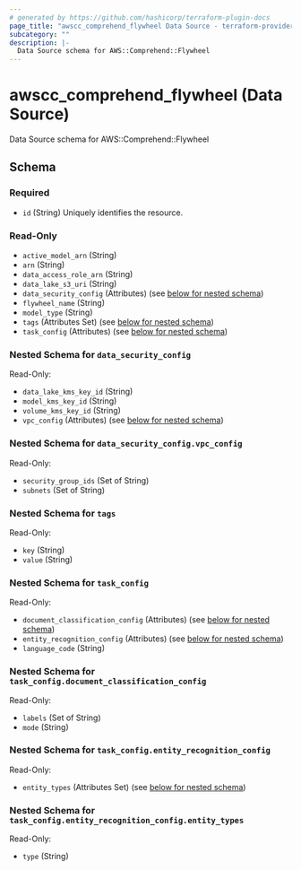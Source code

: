 ```yaml
---
# generated by https://github.com/hashicorp/terraform-plugin-docs
page_title: "awscc_comprehend_flywheel Data Source - terraform-provider-awscc"
subcategory: ""
description: |-
  Data Source schema for AWS::Comprehend::Flywheel
---
```


# awscc_comprehend_flywheel (Data Source)

Data Source schema for AWS::Comprehend::Flywheel



<!-- schema generated by tfplugindocs -->
## Schema

### Required

- `id` (String) Uniquely identifies the resource.

### Read-Only

- `active_model_arn` (String)
- `arn` (String)
- `data_access_role_arn` (String)
- `data_lake_s3_uri` (String)
- `data_security_config` (Attributes) (see [below for nested schema](#nestedatt--data_security_config))
- `flywheel_name` (String)
- `model_type` (String)
- `tags` (Attributes Set) (see [below for nested schema](#nestedatt--tags))
- `task_config` (Attributes) (see [below for nested schema](#nestedatt--task_config))

<a id="nestedatt--data_security_config"></a>
### Nested Schema for `data_security_config`

Read-Only:

- `data_lake_kms_key_id` (String)
- `model_kms_key_id` (String)
- `volume_kms_key_id` (String)
- `vpc_config` (Attributes) (see [below for nested schema](#nestedatt--data_security_config--vpc_config))

<a id="nestedatt--data_security_config--vpc_config"></a>
### Nested Schema for `data_security_config.vpc_config`

Read-Only:

- `security_group_ids` (Set of String)
- `subnets` (Set of String)



<a id="nestedatt--tags"></a>
### Nested Schema for `tags`

Read-Only:

- `key` (String)
- `value` (String)


<a id="nestedatt--task_config"></a>
### Nested Schema for `task_config`

Read-Only:

- `document_classification_config` (Attributes) (see [below for nested schema](#nestedatt--task_config--document_classification_config))
- `entity_recognition_config` (Attributes) (see [below for nested schema](#nestedatt--task_config--entity_recognition_config))
- `language_code` (String)

<a id="nestedatt--task_config--document_classification_config"></a>
### Nested Schema for `task_config.document_classification_config`

Read-Only:

- `labels` (Set of String)
- `mode` (String)


<a id="nestedatt--task_config--entity_recognition_config"></a>
### Nested Schema for `task_config.entity_recognition_config`

Read-Only:

- `entity_types` (Attributes Set) (see [below for nested schema](#nestedatt--task_config--entity_recognition_config--entity_types))

<a id="nestedatt--task_config--entity_recognition_config--entity_types"></a>
### Nested Schema for `task_config.entity_recognition_config.entity_types`

Read-Only:

- `type` (String)


